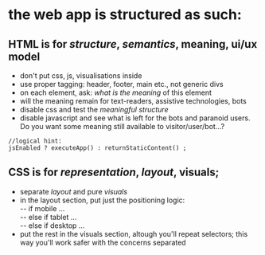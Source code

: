 # the web app is structured as such:

## HTML is for *structure*, *semantics*, meaning, ui/ux model  
- don't put css, js, visualisations inside
- use proper tagging: header, footer, main etc., not generic divs 
- on each element, ask: *what is the meaning* of this element
- will the meaning remain for text-readers, assistive technologies, bots
- disable css and test the *meaningful structure*
- disable javascript and see what is left for the bots and paranoid users. Do you want some meaning still available to visitor/user/bot...?
```
//logical hint:
jsEnabled ? executeApp() : returnStaticContent() ;
``` 


## CSS is for *representation*, *layout*, visuals; 
- separate *layout* and pure *visuals* 
- in the layout section, put just the positioning logic:  
-- if mobile ...  
-- else if tablet ...  
-- else if desktop ...  
- put the rest in the visuals section, altough you'll repeat selectors; this way you'll work safer with the concerns separated


